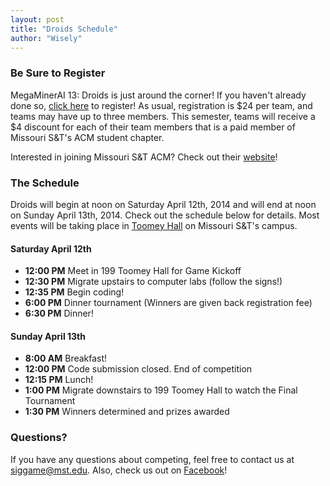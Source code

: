 ```yaml
---
layout: post
title: "Droids Schedule"
author: "Wisely"
---
```


### Be Sure to Register

MegaMinerAI 13: Droids is just around the corner! If you haven't
already done so,
[click here](http://megaminerai.com/competition/megaminerai-13-droids/)
to register! As usual, registration is $24 per team, and teams may
have up to three members. This semester, teams will receive a $4
discount for each of their team members that is a paid member of
Missouri S&T's ACM student chapter.

Interested in joining Missouri S&T ACM? Check out their
[website](http://acmvm1.srv.mst.edu/acm-wordpress/)!


### The Schedule

Droids will begin at noon on Saturday April 12th, 2014 and will end at
noon on Sunday April 13th, 2014. Check out the schedule below for
details. Most events will be taking place in
[Toomey Hall](https://goo.gl/maps/ewd6R) on Missouri S&T's campus.


#### Saturday April 12th

* **12:00 PM** Meet in 199 Toomey Hall for Game Kickoff
* **12:30 PM** Migrate upstairs to computer labs (follow the signs!)
* **12:35 PM** Begin coding!
* **6:00 PM** Dinner tournament (Winners are given back registration
  fee)
* **6:30 PM** Dinner!

#### Sunday April 13th

* **8:00 AM** Breakfast!
* **12:00 PM** Code submission closed. End of competition
* **12:15 PM** Lunch!
* **1:00 PM** Migrate downstairs to 199 Toomey Hall to watch the Final
  Tournament
* **1:30 PM** Winners determined and prizes awarded


### Questions?

If you have any questions about competing, feel free to contact us at
[siggame@mst.edu](siggame@mst.edu). Also, check us out on
[Facebook](https://www.facebook.com/megaminerai)!
